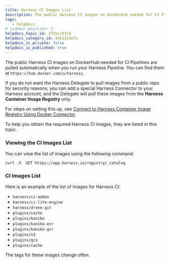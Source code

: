 ```yaml
---
title: Harness CI Images List
description: The public Harness CI images on DockerHub needed for CI Pipelines are pulled automatically when you run your Harness Pipeline. You can find them at https -- //hub.docker.com/u/harness. If you do not wan…
tags: 
   - helpDocs
# sidebar_position: 2
helpdocs_topic_id: 275bcj03j4
helpdocs_category_id: 4xo13zdnfx
helpdocs_is_private: false
helpdocs_is_published: true
---
```


The public Harness CI images on DockerHub needed for CI Pipelines are pulled automatically when you run your Harness Pipeline. You can find them at `https://hub.docker.com/u/harness`.

If you do not want the Harness Delegate to pull images from a public repo for security reasons, you can add a special Harness Connector to your Harness account, and the Delegate will pull these images from the **Harness Container Image Registry** only.

For steps on setting this up, see [Connect to Harness Container Image Registry Using Docker Connector](/article/my8n93rxnw-connect-to-harness-container-image-registry-using-docker-connector). 

To help you obtain the required Harness CI images, they are listed in this topic.

### Viewing the CI Images List

You can view the list of images using the following command:


```
curl -X  GET https://app.harness.io/registry/_catalog
```
### CI Images List

Here is an example of the list of images for Harness CI:

* `harness/ci-addon`
* `harness/ci-lite-engine`
* `harness/drone-git`
* `plugins/cache`
* `plugins/kaniko`
* `plugins/kaniko-ecr`
* `plugins/kaniko-gcr`
* `plugins/s3`
* `plugins/gcs`
* `plugins/cache`

The tags for these images change often.